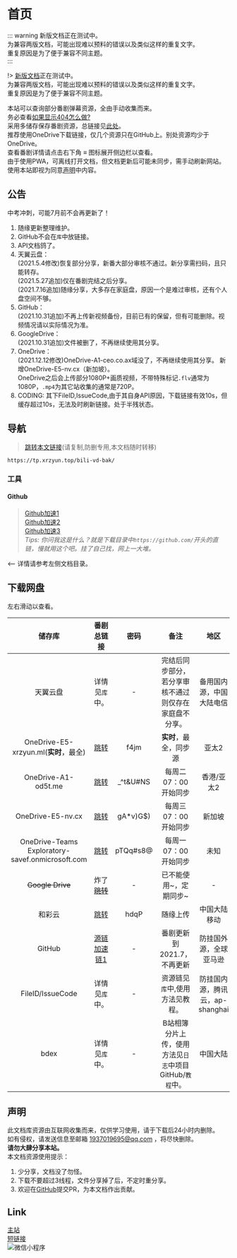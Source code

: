 # 首页

::: warning
新版文档正在测试中。  
为兼容两版文档，可能出现难以预料的错误以及类似这样的重复文字。  
重复原因是为了便于兼容不同主题。  
:::

!> [新版文档](/new/ ':ignore')正在测试中。  
为兼容两版文档，可能出现难以预料的错误以及类似这样的重复文字。  
重复原因是为了便于兼容不同主题。  

本站可以查询部分番剧弹幕资源，全由手动收集而来。  
务必查看[如果显示404怎么做?](./404)  
采用多储存保存番剧资源，总链接见[此处](#下载网盘)。  
推荐使用OneDrive下载链接，仅几个资源只在GitHub上。别处资源均少于OneDrive。  
查看番剧详情请点击右下角 **≡** 图标展开侧边栏以查看。  
由于使用PWA，可离线打开文档，但文档更新后可能未同步，需手动刷新网站。  
使用本站即视为同意[声明](#声明)中内容。  

## 公告
中考冲刺，可能7月前不会再更新了！  
1. 随缘更新整理维护。  
2. GitHub不会在`库`中放链接。  
3. API文档鸽了。  
4. 天翼云盘：  
(2021.5.4修改)恢复部分分享，新番大部分审核不通过。新分享需扫码，且只能转存。  
(2021.5.27追加)仅在番剧完结之后分享。  
(2021.7.16追加)随缘分享，大多存在家庭盘，原因一个是难过审核，还有个人盘空间不够。  
5. GitHub：  
(2021.10.31追加)不再上传新视频备份，目前已有的保留，但有可能删除。视频情况请以实际情况为准。  
6. GoogleDrive：  
(2021.10.31追加)文件被删了，不再继续使用其分享。  
7. OneDrive：  
(2021.12.12修改)OneDrive-A1-ceo.co.ax域没了，不再继续使用其分享。 新增OneDrive-E5-nv.cx（新加坡）。  
OneDrive之后会上传部分1080P+画质视频，不带特殊标记`.flv`通常为1080P，`.mp4`为其它站收集的通常是720P。  
8. CODING:
其下FileID,IssueCode,由于其自身API原因，下载链接有效10s，但缓存超过10s，无法及时刷新链接。处于半残状态。  

## 导航
> [跳转本文链接](https://tp.xrzyun.top/bili-vd-bak/)(请复制,防删专用,本文档随时转移)

```url
https://tp.xrzyun.top/bili-vd-bak/
```

### 工具
#### Github

> [Github加速1](https://gh.msx.workers.dev/)  
[Github加速2](https://toolwa.com/github/)  
[Github加速3](https://ghproxy.com/)  
*Tips: 你问我这是什么？就是下载目录中`https://github.com/`开头的直链，慢就用这个吧。挂了自己找，网上一大堆。*

<-- 详情请参考左侧文档目录。

## 下载网盘
左右滑动以查看。

储存库 | 番剧总链接 | 密码 | 备注 | 地区
:-----------: | :-----------: | :-----------: | :-----------: | :-----------:
 天翼云盘 | 详情见`库`中。 | - | 完结后同步部分，若分享审核不通过则仅存在家庭盘不分享。 | 备用国内源，中国大陆电信
 OneDrive-E5-xrzyun.ml(**实时**，最全) | [跳转](https://xrzcloud-my.sharepoint.com/:f:/g/personal/xrz_xrzyun_ml/EualmF7RdnRFpA_WoA1zPxkB-gE8GuaCUWSPftNEeW6dXQ?e=goU1cd) | f4jm | **实时**，最全，同步源 | 亚太2
 OneDrive-A1-od5t.me | [跳转](https://juga-my.sharepoint.com/:f:/g/personal/xrz_od5t_me/EsX_FbQIKKxHt88tb_cuPRIBISJ7y3ebd1kQZn-qeLD9vA?e=kj43mr) | _^t&U#NS | 每周二07：00开始同步 | 香港/亚太2
 OneDrive-E5-nv.cx | [跳转](https://nvcx-my.sharepoint.com/:f:/g/personal/xrz_nv_cx/EnPPWkFAtKtFsN_Wp64p2j4BCpNm4wn5W6vAIWnlDI_sCw?e=PX49Kd) | gA*v)G$) | 每周三07：00开始同步 | 新加坡
 OneDrive-Teams Exploratory-savef.onmicrosoft.com | [跳转](https://savef-my.sharepoint.com/:f:/g/personal/xrzyun_savef_onmicrosoft_com/ErpTo9Dmu81EjnxBzP9hPYEBXffJfw4665bgFzNOMzd_9A?e=mCHywc) | pTQq#s8@ | 每周一07：00开始同步 | 未知
 ~~Google Drive~~ | 炸了~~[跳转](https://drive.google.com/folderview?id=1Ug8qGeKRvgVxhsFwSaCLN1h7t8ttSjbw)~~ | - | 已不能使用~，定期同步~ | -
 和彩云 | [跳转](https://caiyun.139.com/m/i?185Cjf7uOWRMx) | hdqP | 随缘上传 | 中国大陆移动
 GitHub | [源链](https://github.com/xrz-cloud/bili-vd-bak/releases) [加速链1](https://hub.fastgit.org/xrz-cloud/bili-vd-bak/releases) | - | 番剧更新到2021.7，不再更新 | 防挂国外源，全球亚马逊
 FileID/IssueCode | 详情见`库`中。 | - | 资源链见`库`中,使用方法见教程。 | 防挂国内源，腾讯云，ap-shanghai
 bdex | 详情见`库`中。 | - | B站相簿分片上传，使用方法见`日志`中项目GitHub/`教程`中。 | 中国大陆
 
## 声明
此文档库资源由互联网收集而来，仅供学习使用，请于下载后24小时内删除。  
如有侵权，请发送信息至邮箱 1937019695@qq.com ，将尽快删除。  
**请勿大肆分享本站。**  
本文档资源使用提示：  
1. 少分享，文档没了勿怪。
2. 下载不要超过3线程，文件分享掉了后，不定时重分享。
3. 欢迎在[GitHub](https://github.com/xrz-cloud/bili-vd-bak/tree/wiki)提交PR，为本文档作出贡献。

## Link
[主站](https://www.xrzyun.top)  
[短链接](https://s.xrzyun.top)  
![微信小程序](//images.weserv.nl/?url=https://i0.hdslb.com/bfs/article/21b783e383d16b2b66468cf6655b9d517e777112.jpg )